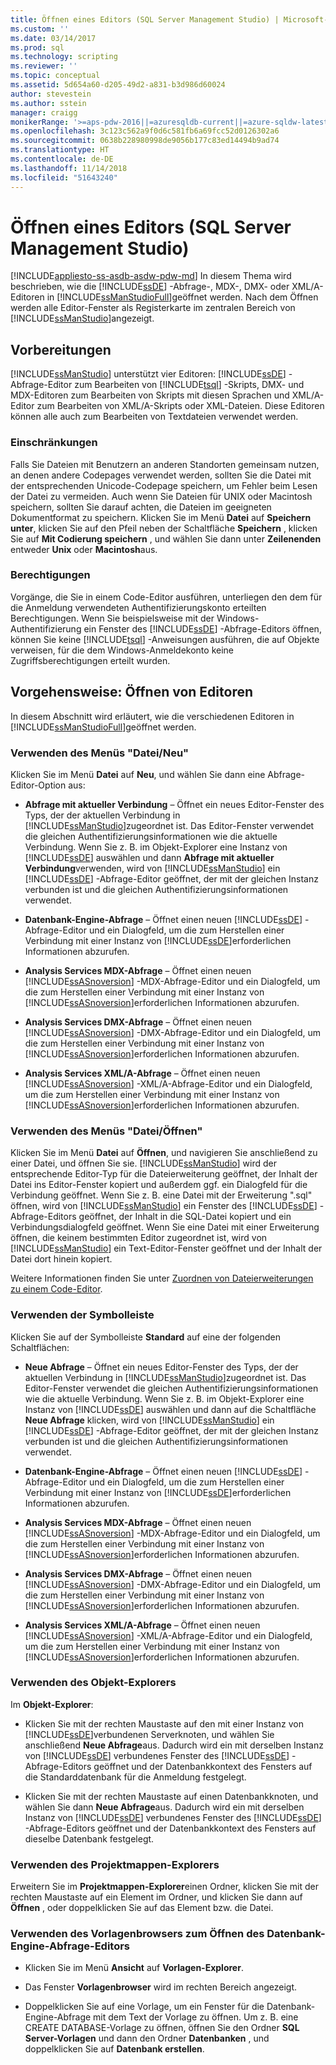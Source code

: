 ```yaml
---
title: Öffnen eines Editors (SQL Server Management Studio) | Microsoft-Dokumentation
ms.custom: ''
ms.date: 03/14/2017
ms.prod: sql
ms.technology: scripting
ms.reviewer: ''
ms.topic: conceptual
ms.assetid: 5d654a60-d205-49d2-a831-b3d986d60024
author: stevestein
ms.author: sstein
manager: craigg
monikerRange: '>=aps-pdw-2016||=azuresqldb-current||=azure-sqldw-latest||>=sql-server-2016||=sqlallproducts-allversions||>=sql-server-linux-2017||=azuresqldb-mi-current'
ms.openlocfilehash: 3c123c562a9f0d6c581fb6a69fcc52d0126302a6
ms.sourcegitcommit: 0638b228980998de9056b177c83ed14494b9ad74
ms.translationtype: HT
ms.contentlocale: de-DE
ms.lasthandoff: 11/14/2018
ms.locfileid: "51643240"
---
```

# <a name="open-an-editor-sql-server-management-studio"></a>Öffnen eines Editors (SQL Server Management Studio)
[!INCLUDE[appliesto-ss-asdb-asdw-pdw-md](../../includes/appliesto-ss-asdb-asdw-pdw-md.md)]
  In diesem Thema wird beschrieben, wie die [!INCLUDE[ssDE](../../includes/ssde-md.md)] -Abfrage-, MDX-, DMX- oder XML/A-Editoren in [!INCLUDE[ssManStudioFull](../../includes/ssmanstudiofull-md.md)]geöffnet werden. Nach dem Öffnen werden alle Editor-Fenster als Registerkarte im zentralen Bereich von [!INCLUDE[ssManStudio](../../includes/ssmanstudio-md.md)]angezeigt.  
  
## <a name="before-you-begin"></a>Vorbereitungen  
 [!INCLUDE[ssManStudio](../../includes/ssmanstudio-md.md)] unterstützt vier Editoren: [!INCLUDE[ssDE](../../includes/ssde-md.md)] -Abfrage-Editor zum Bearbeiten von [!INCLUDE[tsql](../../includes/tsql-md.md)] -Skripts, DMX- und MDX-Editoren zum Bearbeiten von Skripts mit diesen Sprachen und XML/A-Editor zum Bearbeiten von XML/A-Skripts oder XML-Dateien. Diese Editoren können alle auch zum Bearbeiten von Textdateien verwendet werden.  
  
### <a name="limitations-and-restrictions"></a>Einschränkungen  
 Falls Sie Dateien mit Benutzern an anderen Standorten gemeinsam nutzen, an denen andere Codepages verwendet werden, sollten Sie die Datei mit der entsprechenden Unicode-Codepage speichern, um Fehler beim Lesen der Datei zu vermeiden. Auch wenn Sie Dateien für UNIX oder Macintosh speichern, sollten Sie darauf achten, die Dateien im geeigneten Dokumentformat zu speichern. Klicken Sie im Menü **Datei** auf **Speichern unter**, klicken Sie auf den Pfeil neben der Schaltfläche **Speichern** , klicken Sie auf **Mit Codierung speichern** , und wählen Sie dann unter **Zeilenenden** entweder **Unix** oder **Macintosh**aus.  
  
### <a name="permissions"></a>Berechtigungen  
 Vorgänge, die Sie in einem Code-Editor ausführen, unterliegen den dem für die Anmeldung verwendeten Authentifizierungskonto erteilten Berechtigungen. Wenn Sie beispielsweise mit der Windows-Authentifizierung ein Fenster des [!INCLUDE[ssDE](../../includes/ssde-md.md)] -Abfrage-Editors öffnen, können Sie keine [!INCLUDE[tsql](../../includes/tsql-md.md)] -Anweisungen ausführen, die auf Objekte verweisen, für die dem Windows-Anmeldekonto keine Zugriffsberechtigungen erteilt wurden.  
  
## <a name="how-to-open-editors"></a>Vorgehensweise: Öffnen von Editoren  
 In diesem Abschnitt wird erläutert, wie die verschiedenen Editoren in [!INCLUDE[ssManStudioFull](../../includes/ssmanstudiofull-md.md)]geöffnet werden.  
  
### <a name="using-the-filenew-menu"></a>Verwenden des Menüs "Datei/Neu"  
 Klicken Sie im Menü **Datei** auf **Neu**, und wählen Sie dann eine Abfrage-Editor-Option aus:  
  
-   **Abfrage mit aktueller Verbindung** – Öffnet ein neues Editor-Fenster des Typs, der der aktuellen Verbindung in [!INCLUDE[ssManStudio](../../includes/ssmanstudio-md.md)]zugeordnet ist. Das Editor-Fenster verwendet die gleichen Authentifizierungsinformationen wie die aktuelle Verbindung. Wenn Sie z. B. im Objekt-Explorer eine Instanz von [!INCLUDE[ssDE](../../includes/ssde-md.md)] auswählen und dann **Abfrage mit aktueller Verbindung**verwenden, wird von [!INCLUDE[ssManStudio](../../includes/ssmanstudio-md.md)] ein [!INCLUDE[ssDE](../../includes/ssde-md.md)] -Abfrage-Editor geöffnet, der mit der gleichen Instanz verbunden ist und die gleichen Authentifizierungsinformationen verwendet.  
  
-   **Datenbank-Engine-Abfrage** – Öffnet einen neuen [!INCLUDE[ssDE](../../includes/ssde-md.md)] -Abfrage-Editor und ein Dialogfeld, um die zum Herstellen einer Verbindung mit einer Instanz von [!INCLUDE[ssDE](../../includes/ssde-md.md)]erforderlichen Informationen abzurufen.  
  
-   **Analysis Services MDX-Abfrage** – Öffnet einen neuen [!INCLUDE[ssASnoversion](../../includes/ssasnoversion-md.md)] -MDX-Abfrage-Editor und ein Dialogfeld, um die zum Herstellen einer Verbindung mit einer Instanz von [!INCLUDE[ssASnoversion](../../includes/ssasnoversion-md.md)]erforderlichen Informationen abzurufen.  
  
-   **Analysis Services DMX-Abfrage** – Öffnet einen neuen [!INCLUDE[ssASnoversion](../../includes/ssasnoversion-md.md)] -DMX-Abfrage-Editor und ein Dialogfeld, um die zum Herstellen einer Verbindung mit einer Instanz von [!INCLUDE[ssASnoversion](../../includes/ssasnoversion-md.md)]erforderlichen Informationen abzurufen.  
  
-   **Analysis Services XML/A-Abfrage** – Öffnet einen neuen [!INCLUDE[ssASnoversion](../../includes/ssasnoversion-md.md)] -XML/A-Abfrage-Editor und ein Dialogfeld, um die zum Herstellen einer Verbindung mit einer Instanz von [!INCLUDE[ssASnoversion](../../includes/ssasnoversion-md.md)]erforderlichen Informationen abzurufen.  
  
### <a name="using-the-fileopen-menu"></a>Verwenden des Menüs "Datei/Öffnen"  
 Klicken Sie im Menü **Datei** auf **Öffnen**, und navigieren Sie anschließend zu einer Datei, und öffnen Sie sie. [!INCLUDE[ssManStudio](../../includes/ssmanstudio-md.md)] wird der entsprechende Editor-Typ für die Dateierweiterung geöffnet, der Inhalt der Datei ins Editor-Fenster kopiert und außerdem ggf. ein Dialogfeld für die Verbindung geöffnet. Wenn Sie z. B. eine Datei mit der Erweiterung ".sql" öffnen, wird von [!INCLUDE[ssManStudio](../../includes/ssmanstudio-md.md)] ein Fenster des [!INCLUDE[ssDE](../../includes/ssde-md.md)] -Abfrage-Editors geöffnet, der Inhalt in die SQL-Datei kopiert und ein Verbindungsdialogfeld geöffnet. Wenn Sie eine Datei mit einer Erweiterung öffnen, die keinem bestimmten Editor zugeordnet ist, wird von [!INCLUDE[ssManStudio](../../includes/ssmanstudio-md.md)] ein Text-Editor-Fenster geöffnet und der Inhalt der Datei dort hinein kopiert.  
  
 Weitere Informationen finden Sie unter [Zuordnen von Dateierweiterungen zu einem Code-Editor](../../relational-databases/scripting/associate-file-extensions-to-a-code-editor.md).  
  
### <a name="using-the-toolbar"></a>Verwenden der Symbolleiste  
 Klicken Sie auf der Symbolleiste **Standard** auf eine der folgenden Schaltflächen:  
  
-   **Neue Abfrage** – Öffnet ein neues Editor-Fenster des Typs, der der aktuellen Verbindung in [!INCLUDE[ssManStudio](../../includes/ssmanstudio-md.md)]zugeordnet ist. Das Editor-Fenster verwendet die gleichen Authentifizierungsinformationen wie die aktuelle Verbindung. Wenn Sie z. B. im Objekt-Explorer eine Instanz von [!INCLUDE[ssDE](../../includes/ssde-md.md)] auswählen und dann auf die Schaltfläche **Neue Abfrage** klicken, wird von [!INCLUDE[ssManStudio](../../includes/ssmanstudio-md.md)] ein [!INCLUDE[ssDE](../../includes/ssde-md.md)] -Abfrage-Editor geöffnet, der mit der gleichen Instanz verbunden ist und die gleichen Authentifizierungsinformationen verwendet.  
  
-   **Datenbank-Engine-Abfrage** – Öffnet einen neuen [!INCLUDE[ssDE](../../includes/ssde-md.md)] -Abfrage-Editor und ein Dialogfeld, um die zum Herstellen einer Verbindung mit einer Instanz von [!INCLUDE[ssDE](../../includes/ssde-md.md)]erforderlichen Informationen abzurufen.  
  
-   **Analysis Services MDX-Abfrage** – Öffnet einen neuen [!INCLUDE[ssASnoversion](../../includes/ssasnoversion-md.md)] -MDX-Abfrage-Editor und ein Dialogfeld, um die zum Herstellen einer Verbindung mit einer Instanz von [!INCLUDE[ssASnoversion](../../includes/ssasnoversion-md.md)]erforderlichen Informationen abzurufen.  
  
-   **Analysis Services DMX-Abfrage** – Öffnet einen neuen [!INCLUDE[ssASnoversion](../../includes/ssasnoversion-md.md)] -DMX-Abfrage-Editor und ein Dialogfeld, um die zum Herstellen einer Verbindung mit einer Instanz von [!INCLUDE[ssASnoversion](../../includes/ssasnoversion-md.md)]erforderlichen Informationen abzurufen.  
  
-   **Analysis Services XML/A-Abfrage** – Öffnet einen neuen [!INCLUDE[ssASnoversion](../../includes/ssasnoversion-md.md)] -XML/A-Abfrage-Editor und ein Dialogfeld, um die zum Herstellen einer Verbindung mit einer Instanz von [!INCLUDE[ssASnoversion](../../includes/ssasnoversion-md.md)]erforderlichen Informationen abzurufen.  
  
### <a name="using-object-explorer"></a>Verwenden des Objekt-Explorers  
 Im **Objekt-Explorer**:  
  
-   Klicken Sie mit der rechten Maustaste auf den mit einer Instanz von [!INCLUDE[ssDE](../../includes/ssde-md.md)]verbundenen Serverknoten, und wählen Sie anschließend **Neue Abfrage**aus. Dadurch wird ein mit derselben Instanz von [!INCLUDE[ssDE](../../includes/ssde-md.md)] verbundenes Fenster des [!INCLUDE[ssDE](../../includes/ssde-md.md)] -Abfrage-Editors geöffnet und der Datenbankkontext des Fensters auf die Standarddatenbank für die Anmeldung festgelegt.  
  
-   Klicken Sie mit der rechten Maustaste auf einen Datenbankknoten, und wählen Sie dann **Neue Abfrage**aus. Dadurch wird ein mit derselben Instanz von [!INCLUDE[ssDE](../../includes/ssde-md.md)] verbundenes Fenster des [!INCLUDE[ssDE](../../includes/ssde-md.md)] -Abfrage-Editors geöffnet und der Datenbankkontext des Fensters auf dieselbe Datenbank festgelegt.  
  
### <a name="using-solution-explorer"></a>Verwenden des Projektmappen-Explorers  
 Erweitern Sie im **Projektmappen-Explorer**einen Ordner, klicken Sie mit der rechten Maustaste auf ein Element im Ordner, und klicken Sie dann auf **Öffnen** , oder doppelklicken Sie auf das Element bzw. die Datei.  
  
### <a name="using-template-browser-to-open-the-database-engine-query-editor"></a>Verwenden des Vorlagenbrowsers zum Öffnen des Datenbank-Engine-Abfrage-Editors  
  
-   Klicken Sie im Menü **Ansicht** auf **Vorlagen-Explorer**.  
  
-   Das Fenster **Vorlagenbrowser** wird im rechten Bereich angezeigt.  
  
-   Doppelklicken Sie auf eine Vorlage, um ein Fenster für die Datenbank-Engine-Abfrage mit dem Text der Vorlage zu öffnen. Um z. B. eine CREATE DATABASE-Vorlage zu öffnen, öffnen Sie den Ordner **SQL Server-Vorlagen** und dann den Ordner **Datenbanken** , und doppelklicken Sie auf **Datenbank erstellen**.  
  
  
